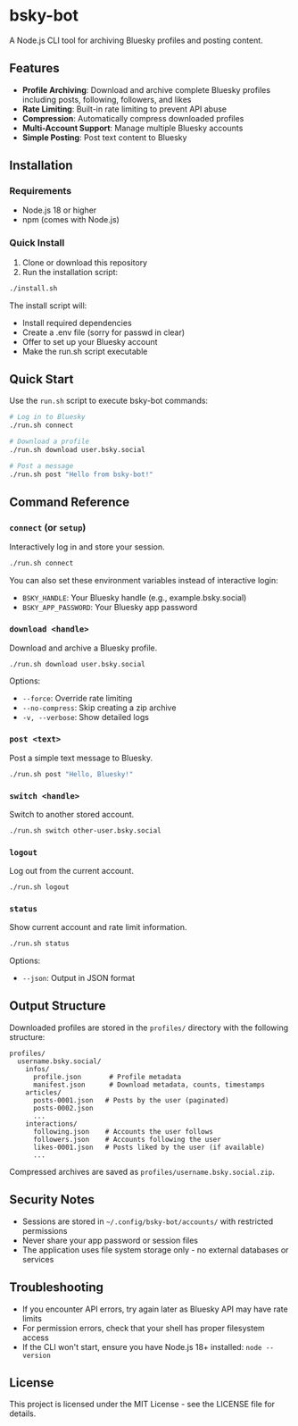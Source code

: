 # bsky-bot

A Node.js CLI tool for archiving Bluesky profiles and posting content.

## Features

- **Profile Archiving**: Download and archive complete Bluesky profiles including posts, following, followers, and likes
- **Rate Limiting**: Built-in rate limiting to prevent API abuse
- **Compression**: Automatically compress downloaded profiles
- **Multi-Account Support**: Manage multiple Bluesky accounts
- **Simple Posting**: Post text content to Bluesky

## Installation

### Requirements

- Node.js 18 or higher
- npm (comes with Node.js)

### Quick Install

1. Clone or download this repository
2. Run the installation script:

```bash
./install.sh
```

The install script will:
- Install required dependencies
- Create a .env file (sorry for passwd in clear)
- Offer to set up your Bluesky account
- Make the run.sh script executable

## Quick Start

Use the `run.sh` script to execute bsky-bot commands:

```bash
# Log in to Bluesky
./run.sh connect

# Download a profile
./run.sh download user.bsky.social

# Post a message
./run.sh post "Hello from bsky-bot!"
```

## Command Reference

### `connect` (or `setup`)

Interactively log in and store your session.

```bash
./run.sh connect
```

You can also set these environment variables instead of interactive login:
- `BSKY_HANDLE`: Your Bluesky handle (e.g., example.bsky.social)
- `BSKY_APP_PASSWORD`: Your Bluesky app password

### `download <handle>`

Download and archive a Bluesky profile.

```bash
./run.sh download user.bsky.social
```

Options:
- `--force`: Override rate limiting
- `--no-compress`: Skip creating a zip archive
- `-v, --verbose`: Show detailed logs

### `post <text>`

Post a simple text message to Bluesky.

```bash
./run.sh post "Hello, Bluesky!"
```

### `switch <handle>`

Switch to another stored account.

```bash
./run.sh switch other-user.bsky.social
```

### `logout`

Log out from the current account.

```bash
./run.sh logout
```

### `status`

Show current account and rate limit information.

```bash
./run.sh status
```

Options:
- `--json`: Output in JSON format

## Output Structure

Downloaded profiles are stored in the `profiles/` directory with the following structure:

```
profiles/
  username.bsky.social/
    infos/
      profile.json       # Profile metadata
      manifest.json      # Download metadata, counts, timestamps
    articles/
      posts-0001.json   # Posts by the user (paginated)
      posts-0002.json
      ...
    interactions/
      following.json    # Accounts the user follows
      followers.json    # Accounts following the user
      likes-0001.json   # Posts liked by the user (if available)
      ...
```

Compressed archives are saved as `profiles/username.bsky.social.zip`.

## Security Notes

- Sessions are stored in `~/.config/bsky-bot/accounts/` with restricted permissions
- Never share your app password or session files
- The application uses file system storage only - no external databases or services

## Troubleshooting

- If you encounter API errors, try again later as Bluesky API may have rate limits
- For permission errors, check that your shell has proper filesystem access
- If the CLI won't start, ensure you have Node.js 18+ installed: `node --version`

## License

This project is licensed under the MIT License - see the LICENSE file for details.